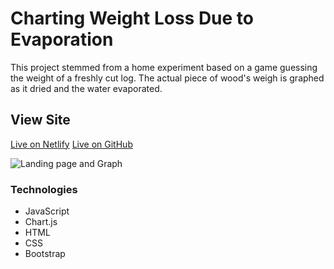 # Charting Weight Loss Due to Evaporation
This project stemmed from a home experiment based on a game guessing the weight of a freshly cut log. The actual piece of wood's weigh is graphed as it dried and the water evaporated.  

## View Site
[Live on Netlify](https://evaporation.netlify.com/)
[Live on GitHub](https://michellety.github.io/EvaporationCharting/)

![Landing page and Graph](images/demoPic.png)

### Technologies 
* JavaScript
* Chart.js
* HTML
* CSS
* Bootstrap



